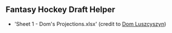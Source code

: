 ## Fantasy Hockey Draft Helper
- 'Sheet 1 - Dom's Projections.xlsx' (credit to [Dom Luszcyszyn](https://www.nytimes.com/athletic/author/dom-luszczyszyn/))
